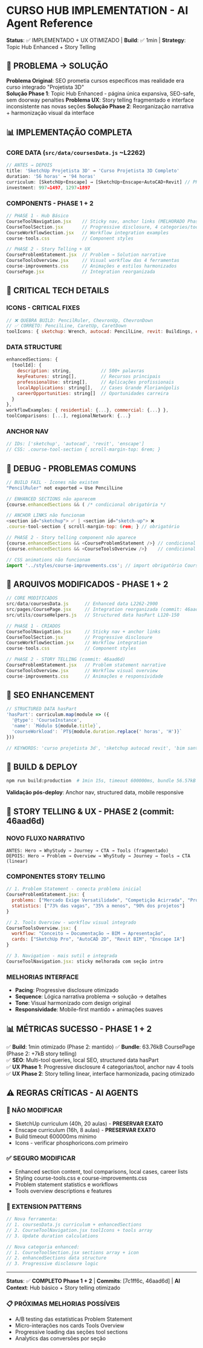 # CURSO HUB IMPLEMENTATION - AI Agent Reference

**Status**: ✅ IMPLEMENTADO + UX OTIMIZADO | **Build**: ✅ 1min | **Strategy**: Topic Hub Enhanced + Story Telling

## 🎯 **PROBLEMA → SOLUÇÃO**
**Problema Original**: SEO prometia cursos específicos mas realidade era curso integrado "Projetista 3D"  
**Solução Phase 1**: Topic Hub Enhanced - página única expansiva, SEO-safe, sem doorway penalties
**Problema UX**: Story telling fragmentado e interface inconsistente nas novas seções
**Solução Phase 2**: Reorganização narrativa + harmonização visual da interface

## 📊 **IMPLEMENTAÇÃO COMPLETA**

### **CORE DATA** (`src/data/coursesData.js` ~L2262)
```js
// ANTES → DEPOIS
title: 'SketchUp Projetista 3D' → 'Curso Projetista 3D Completo'
duration: '56 horas' → '94 horas'
curriculum: [SketchUp+Enscape] → [SketchUp+Enscape+AutoCAD+Revit] // PRESERVADO: SK+EN
investment: 997→1497, 1297→1897
```

### **COMPONENTS - PHASE 1 + 2**
```js
// PHASE 1 - Hub Básico
CourseToolNavigation.jsx    // Sticky nav, anchor links (MELHORADO Phase 2)
CourseToolSection.jsx       // Progressive disclosure, 4 categories/tool
CourseWorkflowSection.jsx   // Workflow integration examples
course-tools.css            // Component styles

// PHASE 2 - Story Telling + UX
CourseProblemStatement.jsx  // Problem → Solution narrative
CourseToolsOverview.jsx     // Visual workflow das 4 ferramentas
course-improvements.css     // Animações e estilos harmonizados
CoursePage.jsx              // Integration reorganizada
```

## 🔧 **CRITICAL TECH DETAILS**

### **ICONS - CRITICAL FIXES**
```js
// ❌ QUEBRA BUILD: PencilRuler, ChevronUp, ChevronDown
// ✅ CORRETO: PencilLine, CaretUp, CaretDown
toolIcons: { sketchup: Wrench, autocad: PencilLine, revit: Buildings, enscape: Eye }
```

### **DATA STRUCTURE**
```js
enhancedSections: {
  [toolId]: {
    description: string,           // 500+ palavras
    keyFeatures: string[],         // Recursos principais
    professionalUse: string[],     // Aplicações profissionais
    localApplications: string[],   // Cases Grande Florianópolis
    careerOpportunities: string[]  // Oportunidades carreira
  }
},
workflowExamples: { residential: {...}, commercial: {...} },
toolComparisons: [...], regionalNetwork: {...}
```

### **ANCHOR NAV**
```js
// IDs: ['sketchup', 'autocad', 'revit', 'enscape']
// CSS: .course-tool-section { scroll-margin-top: 6rem; }
```

## 🐛 **DEBUG - PROBLEMAS COMUNS**

```js
// BUILD FAIL - Ícones não existem
"PencilRuler" not exported → Use PencilLine

// ENHANCED SECTIONS não aparecem
{course.enhancedSections && ( /* condicional obrigatória */

// ANCHOR LINKS não funcionam
<section id="sketchup"> ✅ | <section id="sketch-up"> ❌
.course-tool-section { scroll-margin-top: 6rem; } // obrigatório

// PHASE 2 - Story telling component não aparece
{course.enhancedSections && <CourseProblemStatement />} // condicional obrigatória
{course.enhancedSections && <CourseToolsOverview />}    // condicional obrigatória

// CSS animations não funcionam
import '../styles/course-improvements.css'; // import obrigatório CoursePage.jsx
```

## 📁 **ARQUIVOS MODIFICADOS - PHASE 1 + 2**

```js
// CORE MODIFICADOS
src/data/coursesData.js      // Enhanced data L2262-2900
src/pages/CoursePage.jsx     // Integration reorganizada (commit: 46aad6d)
src/utils/courseHelpers.js   // Structured data hasPart L120-150

// PHASE 1 - CRIADOS
CourseToolNavigation.jsx     // Sticky nav + anchor links
CourseToolSection.jsx        // Progressive disclosure
CourseWorkflowSection.jsx    // Workflow integration
course-tools.css             // Component styles

// PHASE 2 - STORY TELLING (commit: 46aad6d)
CourseProblemStatement.jsx   // Problem statement narrative
CourseToolsOverview.jsx      // Workflow visual overview
course-improvements.css      // Animações e responsividade
```

## 🎯 **SEO ENHANCEMENT**

```js
// STRUCTURED DATA hasPart
'hasPart': curriculum.map(module => ({
  '@type': 'CourseInstance',
  'name': `Módulo ${module.title}`,
  'courseWorkload': `PT${module.duration.replace(' horas', 'H')}`
}))

// KEYWORDS: 'curso projetista 3d', 'sketchup autocad revit', 'bim santa catarina'
```

## 🚀 **BUILD & DEPLOY**

```bash
npm run build:production  # 1min 15s, timeout 600000ms, bundle 56.57kB
```

**Validação pós-deploy**: Anchor nav, structured data, mobile responsive

## 🎨 **STORY TELLING & UX - PHASE 2 (commit: 46aad6d)**

### **NOVO FLUXO NARRATIVO**
```
ANTES: Hero → WhyStudy → Journey → CTA → Tools (fragmentado)
DEPOIS: Hero → Problem → Overview → WhyStudy → Journey → Tools → CTA (linear)
```

### **COMPONENTES STORY TELLING**
```js
// 1. Problem Statement - conecta problema inicial
CourseProblemStatement.jsx: {
  problems: ["Mercado Exige Versatilidade", "Competição Acirrada", "Projetos Complexos"],
  statistics: ["73% das vagas", "35% a menos", "90% dos projetos"]
}

// 2. Tools Overview - workflow visual integrado
CourseToolsOverview.jsx: {
  workflow: "Conceito → Documentação → BIM → Apresentação",
  cards: ["SketchUp Pro", "AutoCAD 2D", "Revit BIM", "Enscape IA"]
}

// 3. Navigation - mais sutil e integrada
CourseToolNavigation.jsx: sticky melhorada com seção intro
```

### **MELHORIAS INTERFACE**
- **Pacing**: Progressive disclosure otimizado
- **Sequence**: Lógica narrativa problema → solução → detalhes
- **Tone**: Visual harmonizado com design original
- **Responsividade**: Mobile-first mantido + animações suaves

## 📊 **MÉTRICAS SUCESSO - PHASE 1 + 2**
✅ **Build**: 1min otimizado (Phase 2: mantido)
✅ **Bundle**: 63.76kB CoursePage (Phase 2: +7kB story telling)  
✅ **SEO**: Multi-tool queries, local SEO, structured data hasPart  
✅ **UX Phase 1**: Progressive disclosure 4 categorias/tool, anchor nav 4 tools
✅ **UX Phase 2**: Story telling linear, interface harmonizada, pacing otimizado

## ⚠️ **REGRAS CRÍTICAS - AI AGENTS**

### **🚫 NÃO MODIFICAR**
- SketchUp curriculum (40h, 20 aulas) - **PRESERVAR EXATO**
- Enscape curriculum (16h, 8 aulas) - **PRESERVAR EXATO**  
- Build timeout 600000ms mínimo
- Icons - verificar phosphoricons.com primeiro

### **✅ SEGURO MODIFICAR**
- Enhanced section content, tool comparisons, local cases, career lists
- Styling course-tools.css e course-improvements.css
- Problem statement statistics e workflows
- Tools overview descriptions e features

### **🔧 EXTENSION PATTERNS**
```js
// Nova ferramenta:
// 1. coursesData.js curriculum + enhancedSections
// 2. CourseToolNavigation.jsx toolIcons + tools array
// 3. Update duration calculations

// Nova categoria enhanced:
// 1. CourseToolSection.jsx sections array + icon
// 2. enhancedSections data structure
// 3. Progressive disclosure logic
```

---

**Status**: ✅ **COMPLETO Phase 1 + 2** | **Commits**: [7c1ff6c, 46aad6d] | **AI Context**: Hub básico + Story telling otimizado

### **📋 PRÓXIMAS MELHORIAS POSSÍVEIS**
- A/B testing das estatísticas Problem Statement
- Micro-interações nos cards Tools Overview
- Progressive loading das seções tool sections
- Analytics das conversões por seção